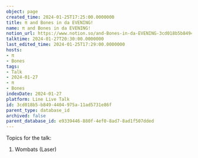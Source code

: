 ```yaml
---
object: page
created_time: 2024-01-25T17:25:00.0000000
title: π and Bones in da EVENING!
name: π and Bones in da EVENING!
notion_url: https://www.notion.so/and-Bones-in-da-EVENING-3cd018b5b8494404975a11ad5731e86f
talktime: 2024-01-27T20:30:00.0000000
last_edited_time: 2024-01-25T17:29:00.0000000
hosts:
- π
- Bones
tags:
- Talk
- 2024-01-27
- π
- Bones
indexDate: 2024-01-27
platform: Line Live Talk
id: 3cd018b5-b849-4404-975a-11ad5731e86f
parent_type: database_id
archived: false
parent_database_id: e9339446-880f-4ef0-8ad7-8ad1f507dded
---
```


Topics for the talk:
1. Wombats (Laser)

























